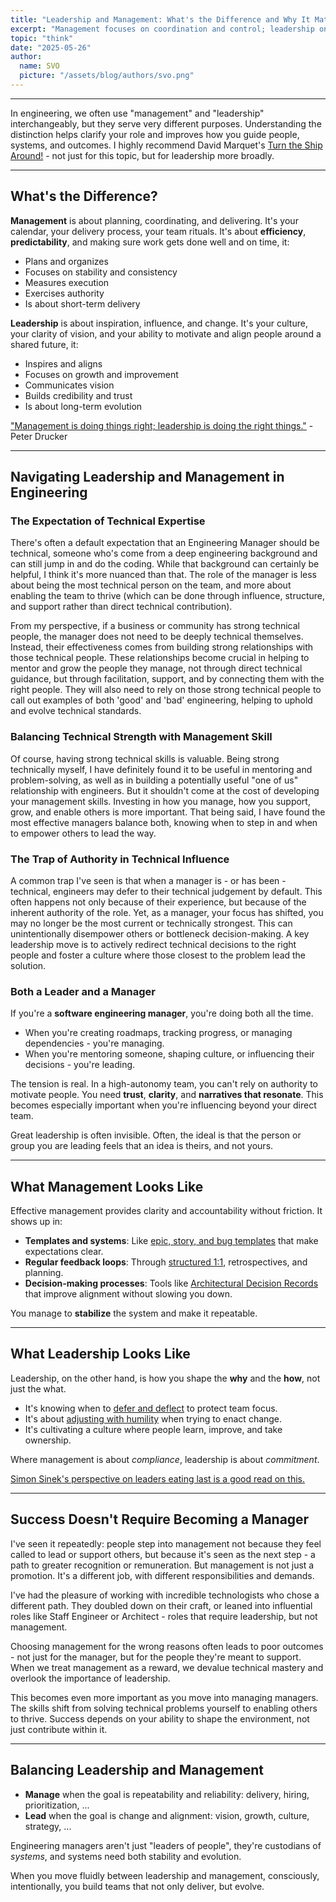 ```yaml
---
title: "Leadership and Management: What's the Difference and Why It Matters"
excerpt: "Management focuses on coordination and control; leadership on vision and influence. This post explores both, and how to consciously shift between them to build healthier systems, stronger teams, and more thoughtful outcomes."
topic: "think"
date: "2025-05-26"
author:
  name: SVO
  picture: "/assets/blog/authors/svo.png"
---
```


---

In engineering, we often use "management" and "leadership" interchangeably, but they serve very different purposes. Understanding the distinction helps clarify your role and improves how you guide people, systems, and outcomes. I highly recommend David Marquet's [Turn the Ship Around!](https://davidmarquet.com/books/turn-the-ship-around-book/) - not just for this topic, but for leadership more broadly.

---

## What's the Difference?

**Management** is about planning, coordinating, and delivering. It's your calendar, your delivery process, your team rituals. It's about **efficiency**, **predictability**, and making sure work gets done well and on time, it:

- Plans and organizes
- Focuses on stability and consistency
- Measures execution
- Exercises authority
- Is about short-term delivery

**Leadership** is about inspiration, influence, and change. It's your culture, your clarity of vision, and your ability to motivate and align people around a shared future, it:

- Inspires and aligns
- Focuses on growth and improvement
- Communicates vision
- Builds credibility and trust
- Is about long-term evolution

["Management is doing things right; leadership is doing the right things."](https://www.brainyquote.com/quotes/peter_drucker_131083) - Peter Drucker

---

## Navigating Leadership and Management in Engineering

### The Expectation of Technical Expertise

There's often a default expectation that an Engineering Manager should be technical, someone who's come from a deep engineering background and can still jump in and do the coding. While that background can certainly be helpful, I think it's more nuanced than that. The role of the manager is less about being the most technical person on the team, and more about enabling the team to thrive (which can be done through influence, structure, and support rather than direct technical contribution).

From my perspective, if a business or community has strong technical people, the manager does not need to be deeply technical themselves. Instead, their effectiveness comes from building strong relationships with those technical people. These relationships become crucial in helping to mentor and grow the people they manage, not through direct technical guidance, but through facilitation, support, and by connecting them with the right people. They will also need to rely on those strong technical people to call out examples of both 'good' and 'bad' engineering, helping to uphold and evolve technical standards.

### Balancing Technical Strength with Management Skill

Of course, having strong technical skills is valuable. Being strong technically myself, I have definitely found it to be useful in mentoring and problem-solving, as well as in building a potentially useful "one of us" relationship with engineers. But it shouldn't come at the cost of developing your management skills. Investing in how you manage, how you support, grow, and enable others is more important. That being said, I have found the most effective managers balance both, knowing when to step in and when to empower others to lead the way.

### The Trap of Authority in Technical Influence

A common trap I've seen is that when a manager is - or has been - technical, engineers may defer to their technical judgement by default. This often happens not only because of their experience, but because of the inherent authority of the role. Yet, as a manager, your focus has shifted, you may no longer be the most current or technically strongest. This can unintentionally disempower others or bottleneck decision-making. A key leadership move is to actively redirect technical decisions to the right people and foster a culture where those closest to the problem lead the solution.

### Both a Leader and a Manager

If you're a **software engineering manager**, you're doing both all the time.

- When you're creating roadmaps, tracking progress, or managing dependencies - you're managing.
- When you're mentoring someone, shaping culture, or influencing their decisions - you're leading.

The tension is real. In a high-autonomy team, you can't rely on authority to motivate people. You need **trust**, **clarity**, and **narratives that resonate**. This becomes especially important when you're influencing beyond your direct team.

Great leadership is often invisible. Often, the ideal is that the person or group you are leading feels that an idea is theirs, and not yours.

---

## What Management Looks Like

Effective management provides clarity and accountability without friction. It shows up in:

- **Templates and systems**: Like [epic, story, and bug templates](epic-story-and-bug-templates) that make expectations clear.
- **Regular feedback loops**: Through [structured 1:1](1-on-1-structure), retrospectives, and planning.
- **Decision-making processes**: Tools like [Architectural Decision Records](making-better-decisions-with-adr) that improve alignment without slowing you down.

You manage to **stabilize** the system and make it repeatable.

---

## What Leadership Looks Like

Leadership, on the other hand, is how you shape the **why** and the **how**, not just the what.

- It's knowing when to [defer and deflect](deflect-and-defer) to protect team focus.
- It's about [adjusting with humility](agree-and-adjust) when trying to enact change.
- It's cultivating a culture where people learn, improve, and take ownership.

Where management is about _compliance_, leadership is about _commitment_.

[Simon Sinek's perspective on leaders eating last is a good read on this.](https://simonsinek.com/books/leaders-eat-last/)

---

## Success Doesn't Require Becoming a Manager

I've seen it repeatedly: people step into management not because they feel called to lead or support others, but because it's seen as the next step - a path to greater recognition or remuneration. But management is not just a promotion. It's a different job, with different responsibilities and demands.

I've had the pleasure of working with incredible technologists who chose a different path. They doubled down on their craft, or leaned into influential roles like Staff Engineer or Architect - roles that require leadership, but not management.

Choosing management for the wrong reasons often leads to poor outcomes - not just for the manager, but for the people they're meant to support. When we treat management as a reward, we devalue technical mastery and overlook the importance of leadership.

This becomes even more important as you move into managing managers. The skills shift from solving technical problems yourself to enabling others to thrive. Success depends on your ability to shape the environment, not just contribute within it.

---

## Balancing Leadership and Management

- **Manage** when the goal is repeatability and reliability: delivery, hiring, prioritization, ...
- **Lead** when the goal is change and alignment: vision, growth, culture, strategy, ...

Engineering managers aren't just "leaders of people", they're custodians of _systems_, and systems need both stability and evolution.

When you move fluidly between leadership and management, consciously, intentionally, you build teams that not only deliver, but evolve.
